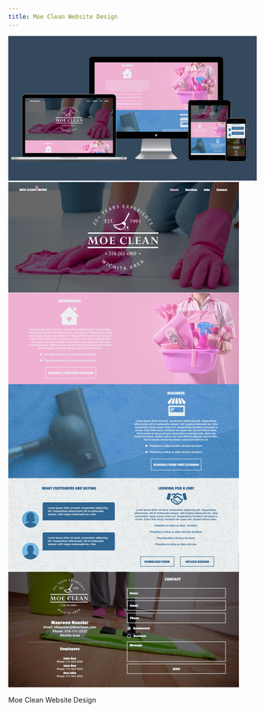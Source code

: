 ```yaml
---
title: Moe Clean Website Design
---
```


![Moe Clean](assets/img/work/proj-3/img1.jpg)
![Moe Clean](assets/img/work/proj-3/img2.jpg)

Moe Clean Website Design

